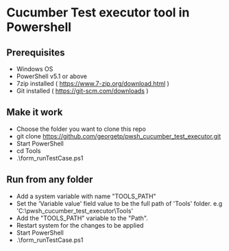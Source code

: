 # Cucumber Test executor tool in Powershell

## Prerequisites
- Windows OS
- PowerShell v5.1 or above
- 7zip installed ( https://www.7-zip.org/download.html )
- Git installed  ( https://git-scm.com/downloads )

## Make it work
 - Choose the folder you want to clone this repo
 - git clone https://github.com/georgetp/pwsh_cucumber_test_executor.git
 - Start PowerShell
 - cd Tools
 - .\form_runTestCase.ps1

## Run from any folder
 - Add a system variable with name "TOOLS_PATH"
 - Set the 'Variable value' field value to be the full path of 'Tools' folder. e.g 'C:\pwsh_cucumber_test_executor\Tools'
 - Add the "TOOLS_PATH" variable to the "Path".
 - Restart system for the changes to be applied
 - Start PowerShell
 - .\form_runTestCase.ps1


